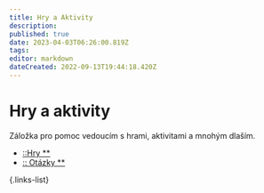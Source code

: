 ```yaml
---
title: Hry a Aktivity
description: 
published: true
date: 2023-04-03T06:26:00.819Z
tags: 
editor: markdown
dateCreated: 2022-09-13T19:44:18.420Z
---
```


# Hry a aktivity

Záložka pro pomoc vedoucím s hrami, aktivitami a mnohým dlaším.

- [::Hry **](Hry)
- [:: Otázky **](otazky)

{.links-list}

